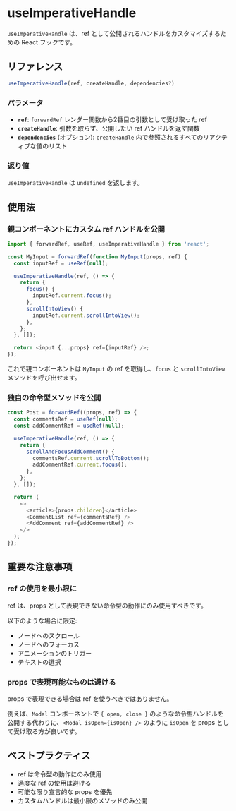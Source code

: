 # useImperativeHandle

`useImperativeHandle` は、ref として公開されるハンドルをカスタマイズするための React フックです。

## リファレンス

```javascript
useImperativeHandle(ref, createHandle, dependencies?)
```

### パラメータ

- **`ref`**: `forwardRef` レンダー関数から2番目の引数として受け取った ref
- **`createHandle`**: 引数を取らず、公開したい ref ハンドルを返す関数
- **`dependencies`** (オプション): `createHandle` 内で参照されるすべてのリアクティブな値のリスト

### 返り値

`useImperativeHandle` は `undefined` を返します。

## 使用法

### 親コンポーネントにカスタム ref ハンドルを公開

```javascript
import { forwardRef, useRef, useImperativeHandle } from 'react';

const MyInput = forwardRef(function MyInput(props, ref) {
  const inputRef = useRef(null);

  useImperativeHandle(ref, () => {
    return {
      focus() {
        inputRef.current.focus();
      },
      scrollIntoView() {
        inputRef.current.scrollIntoView();
      },
    };
  }, []);

  return <input {...props} ref={inputRef} />;
});
```

これで親コンポーネントは `MyInput` の ref を取得し、`focus` と `scrollIntoView` メソッドを呼び出せます。

### 独自の命令型メソッドを公開

```javascript
const Post = forwardRef((props, ref) => {
  const commentsRef = useRef(null);
  const addCommentRef = useRef(null);

  useImperativeHandle(ref, () => {
    return {
      scrollAndFocusAddComment() {
        commentsRef.current.scrollToBottom();
        addCommentRef.current.focus();
      },
    };
  }, []);

  return (
    <>
      <article>{props.children}</article>
      <CommentList ref={commentsRef} />
      <AddComment ref={addCommentRef} />
    </>
  );
});
```

## 重要な注意事項

### ref の使用を最小限に

ref は、props として表現できない命令型の動作にのみ使用すべきです。

以下のような場合に限定:
- ノードへのスクロール
- ノードへのフォーカス
- アニメーションのトリガー
- テキストの選択

### props で表現可能なものは避ける

props で表現できる場合は ref を使うべきではありません。

例えば、`Modal` コンポーネントで `{ open, close }` のような命令型ハンドルを公開する代わりに、`<Modal isOpen={isOpen} />` のように `isOpen` を props として受け取る方が良いです。

## ベストプラクティス

- ref は命令型の動作にのみ使用
- 過度な ref の使用は避ける
- 可能な限り宣言的な props を優先
- カスタムハンドルは最小限のメソッドのみ公開
